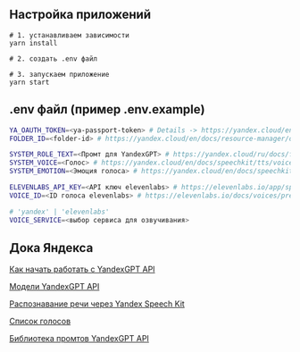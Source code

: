 ## Настройка приложений

```
# 1. устанавливаем зависимости
yarn install

# 2. создать .env файл

# 3. запускаем приложение
yarn start
```

## .env файл (пример .env.example)

```sh
YA_OAUTH_TOKEN=<ya-passport-token> # Details -> https://yandex.cloud/en/docs/iam/operations/iam-token/create
FOLDER_ID=<folder-id> # https://yandex.cloud/en/docs/resource-manager/operations/folder/get-id#console_1

SYSTEM_ROLE_TEXT=<Промт для YandexGPT> # https://yandex.cloud/ru/docs/foundation-models/prompts/yandexgpt/
SYSTEM_VOICE=<Голос> # https://yandex.cloud/en/docs/speechkit/tts/voices
SYSTEM_EMOTION=<Эмоция голоса> # https://yandex.cloud/en/docs/speechkit/tts/voices

ELEVENLABS_API_KEY=<API ключ elevenlabs> # https://elevenlabs.io/app/speech-synthesis
VOICE_ID=<ID голоса elevenlabs> # https://elevenlabs.io/docs/voices/premade-voices

# 'yandex' | 'elevenlabs'
VOICE_SERVICE=<выбор сервиса для озвучивания>
```

## Дока Яндекса

[Как начать работать с YandexGPT API](https://yandex.cloud/ru/docs/foundation-models/quickstart/yandexgpt)

[Модели YandexGPT API](https://yandex.cloud/ru/docs/yandexgpt/concepts/models#yandexgpt-generation)

[Распознавание речи через Yandex Speech Kit](https://cloud.yandex.ru/docs/speechkit/quickstart)

[Список голосов](https://yandex.cloud/en/docs/speechkit/tts/voices)

[Библиотека промтов YandexGPT API](https://yandex.cloud/ru/docs/foundation-models/prompts/yandexgpt/)
